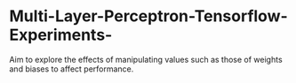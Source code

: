 # Multi-Layer-Perceptron-Tensorflow-Experiments-
Aim to explore the effects of manipulating values such as those of weights and biases to affect performance.

